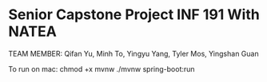 # Senior Capstone Project INF 191 With NATEA

TEAM MEMBER: Qifan Yu, Minh To, Yingyu Yang, Tyler Mos, Yingshan Guan

To run on mac:
chmod +x mvnw
./mvnw spring-boot:run
